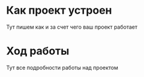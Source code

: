 # Как проект устроен

Тут пишем как и за счет чего ваш проект работает

# Ход работы

Тут все подробности работы над проектом